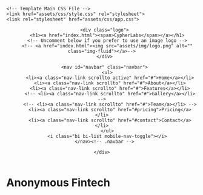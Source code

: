 <!DOCTYPE html>
<html lang="en">

<head>
    <meta charset="UTF-8">
    <meta http-equiv="X-UA-Compatible" content="IE=edge">
    <meta name="viewport" content="width=device-width, initial-scale=1.0">
    <title>CypherLabs</title>
    <!-- CSS -->
    <!-- Vendor CSS Files -->
    <link href="assets/vendor/aos/aos.css" rel="stylesheet">
    <link href="assets/vendor/bootstrap/css/bootstrap.min.css" rel="stylesheet">
    <link href="assets/vendor/bootstrap-icons/bootstrap-icons.css" rel="stylesheet">
    <link href="assets/vendor/boxicons/css/boxicons.min.css" rel="stylesheet">
    <link href="assets/vendor/glightbox/css/glightbox.min.css" rel="stylesheet">
    <link href="assets/vendor/remixicon/remixicon.css" rel="stylesheet">
    <link href="assets/vendor/swiper/swiper-bundle.min.css" rel="stylesheet">

    <!-- Template Main CSS File -->
    <link href="assets/css/style.css" rel="stylesheet">
    <link rel="stylesheet" href="assets/css/app.css">
</head>

<body>
    <!-- ======= Header ======= -->
  <header id="header" class="fixed-top d-flex align-items-center header-transparent">
    <div class="container d-flex align-items-center justify-content-between">

      <div class="logo">
        <h1><a href="index.html"><span>CypherLabs</span></a></h1>
        <!-- Uncomment below if you prefer to use an image logo -->
        <!-- <a href="index.html"><img src="assets/img/logo.png" alt="" class="img-fluid"></a>-->
      </div>

      <nav id="navbar" class="navbar">
        <ul>
          <li><a class="nav-link scrollto active" href="#">Home</a></li>
          <li><a class="nav-link scrollto" href="#">About</a></li>
          <li><a class="nav-link scrollto" href="#">Features</a></li>
          <!-- <li><a class="nav-link scrollto" href="#">Gallery</a></li> -->
          <!-- <li><a class="nav-link scrollto" href="#">Team</a></li> -->
          <li><a class="nav-link scrollto" href="#pricing">Pricing</a></li>
          <li><a class="nav-link scrollto" href="#contact">Contact</a></li>
        </ul>
        <i class="bi bi-list mobile-nav-toggle"></i>
      </nav><!-- .navbar -->

    </div>
  </header><!-- End Header -->
    <div class="container demo">
        <div class="content">
            <div id="large-header" class="large-header">
                <canvas id="demo-canvas"></canvas>
                <h1 class="main-title"><span class="thin">Anonymous</span> Fintech</h1>
            </div>
        </div>
    </div>
    <!-- Vendor JS Files -->
    <script src="assets/vendor/aos/aos.js"></script>
    <script src="assets/vendor/bootstrap/js/bootstrap.bundle.min.js"></script>
    <script src="assets/vendor/glightbox/js/glightbox.min.js"></script>
    <script src="assets/vendor/php-email-form/validate.js"></script>
    <script src="assets/vendor/purecounter/purecounter.js"></script>
    <script src="assets/vendor/swiper/swiper-bundle.min.js"></script>
    <!-- JS BG -->
    <script src="./assets/js/TweenLite.min.js"></script>
    <script src="./assets/js/EasePack.min.js"></script>
    <script src="./assets/js/demo.js"></script>
</body>

</html>
